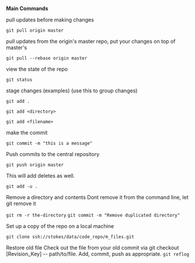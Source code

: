 **Main Commands**

pull updates before making changes

```git pull origin master```


pull updates from the origin's master repo, put your changes on top of master's

```git pull --rebase origin master```


view the state of the repo

```git status``` 


stage changes (examples) (use this to group changes)

```git add .```

```git add <directory>```

```git add <filename>```


make the commit

```git commit -m "this is a message"```


Push commits to the central repository

```git push origin master```


This will add deletes as well.

```git add -u .```


Remove a directory and contents
Dont remove it from the command line, let git remove it

```git rm -r the-directory```
```git commit -m "Remove duplicated directory"```


Set up a copy of the repo on a local machine

```git clone ssh://stokes/data/code_repo/m_files.git```


Restore old file
    Check out the file from your old commit via git checkout [Revision_Key] -- path/to/file.
    Add, commit, push as appropriate.
```git reflog```
